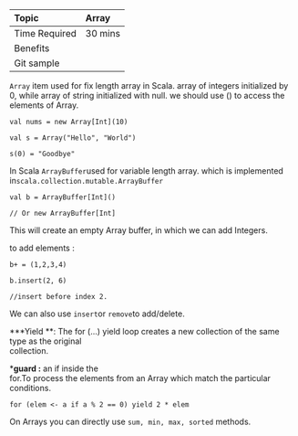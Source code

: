 | Topic | Array |
| :--- | :--- |
| Time Required | 30 mins |
| Benefits |  |
| Git sample |  |

`Array` item used for fix length array in Scala. array of integers initialized by 0, while array of string initialized with null. we should use \(\) to access the elements of Array.

`val nums = new Array[Int](10)`

`val s = Array("Hello", "World")`

`s(0) = "Goodbye"`

In Scala `ArrayBuffer`used for variable length array. which is implemented in`scala.collection.mutable.ArrayBuffer`

`val b = ArrayBuffer[Int]()`

`// Or new ArrayBuffer[Int]`

This will create an empty Array buffer, in which we can add Integers.

to add elements :

`b+ = (1,2,3,4)`

`b.insert(2, 6)`

`//insert before index 2. `

We can also use `insert`or `remove`to add/delete.

\***Yield **: The for \(...\) yield loop creates a new collection of the same type as the original  
 collection.

\***guard :** an if inside the  
 for.To process the elements from an Array which match the particular conditions.

`for (elem <- a if a % 2 == 0) yield 2 * elem`

On Arrays you can directly use `sum, min, max, sorted` methods.



